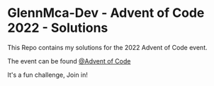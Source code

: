 # GlennMca-Dev - Advent of Code 2022 - Solutions
This Repo contains my solutions for the 2022 Advent of Code event.

The event can be found [@Advent of Code](https://adventofcode.com/)

It's a fun challenge, Join in!